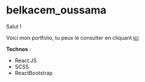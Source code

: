 # belkacem_oussama

Salut ! 

Voici mon portfolio, tu peux le consulter en cliquant [ici](https://64245c9ecb6b7e0008320045--fascinating-cascaron-a7a484.netlify.app)

**Technos** :
- React.JS
- SCSS
- ReactBootstrap
